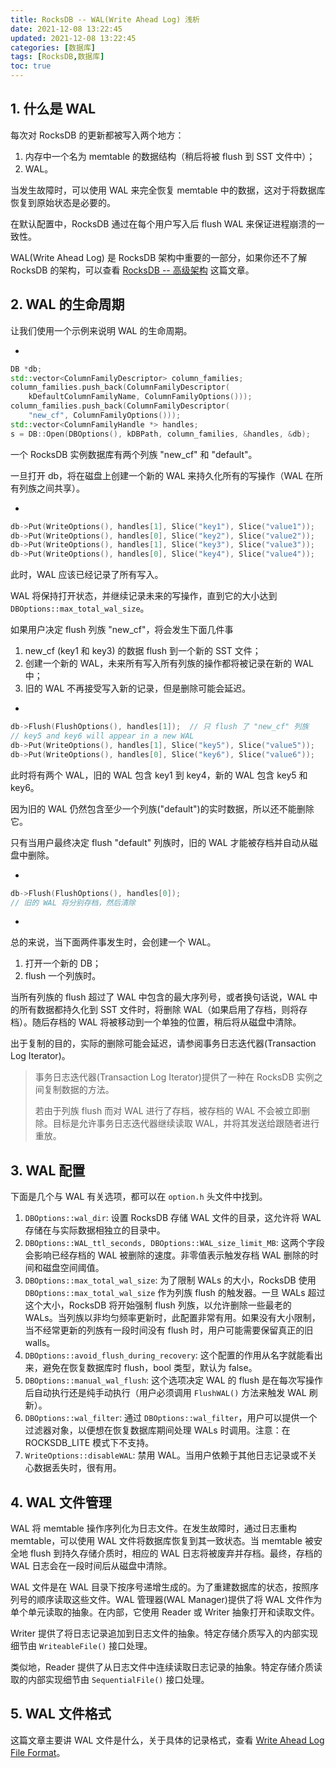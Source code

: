 ```yaml
---
title: RocksDB -- WAL(Write Ahead Log) 浅析
date: 2021-12-08 13:22:45
updated: 2021-12-08 13:22:45
categories: [数据库]
tags: [RocksDB,数据库]
toc: true
---
```




## 1. 什么是 WAL



每次对 RocksDB 的更新都被写入两个地方：

1. 内存中一个名为 memtable 的数据结构（稍后将被 flush 到 SST 文件中）；
2. WAL。



当发生故障时，可以使用 WAL 来完全恢复 memtable 中的数据，这对于将数据库恢复到原始状态是必要的。

在默认配置中，RocksDB 通过在每个用户写入后 flush WAL 来保证进程崩溃的一致性。

WAL(Write Ahead Log) 是 RocksDB 架构中重要的一部分，如果你还不了解 RocksDB 的架构，可以查看 [RocksDB -- 高级架构](https://gukaifeng.cn/posts/rocksdb-gao-ji-jia-gou/) 这篇文章。



## 2. WAL 的生命周期

让我们使用一个示例来说明 WAL 的生命周期。

-

```cpp
DB *db;
std::vector<ColumnFamilyDescriptor> column_families;
column_families.push_back(ColumnFamilyDescriptor(
    kDefaultColumnFamilyName, ColumnFamilyOptions()));
column_families.push_back(ColumnFamilyDescriptor(
    "new_cf", ColumnFamilyOptions()));
std::vector<ColumnFamilyHandle *> handles;
s = DB::Open(DBOptions(), kDBPath, column_families, &handles, &db);
```

一个 RocksDB 实例数据库有两个列族 "new_cf" 和 "default"。

一旦打开 db，将在磁盘上创建一个新的 WAL 来持久化所有的写操作（WAL 在所有列族之间共享）。

-

```cpp
db->Put(WriteOptions(), handles[1], Slice("key1"), Slice("value1"));
db->Put(WriteOptions(), handles[0], Slice("key2"), Slice("value2"));
db->Put(WriteOptions(), handles[1], Slice("key3"), Slice("value3"));
db->Put(WriteOptions(), handles[0], Slice("key4"), Slice("value4"));
```

此时，WAL 应该已经记录了所有写入。

WAL 将保持打开状态，并继续记录未来的写操作，直到它的大小达到 `DBOptions::max_total_wal_size`。

如果用户决定 flush 列族 "new_cf"，将会发生下面几件事

1. new_cf (key1 和 key3) 的数据 flush 到一个新的 SST 文件；
2. 创建一个新的 WAL，未来所有写入所有列族的操作都将被记录在新的 WAL 中；
3. 旧的 WAL 不再接受写入新的记录，但是删除可能会延迟。



-

```cpp
db->Flush(FlushOptions(), handles[1]);  // 只 flush 了 "new_cf" 列族
// key5 and key6 will appear in a new WAL
db->Put(WriteOptions(), handles[1], Slice("key5"), Slice("value5"));
db->Put(WriteOptions(), handles[0], Slice("key6"), Slice("value6"));
```



此时将有两个 WAL，旧的 WAL 包含 key1 到 key4，新的 WAL 包含 key5 和 key6。

因为旧的 WAL 仍然包含至少一个列族("default")的实时数据，所以还不能删除它。

只有当用户最终决定 flush "default" 列族时，旧的 WAL 才能被存档并自动从磁盘中删除。

-

```cpp
db->Flush(FlushOptions(), handles[0]);
// 旧的 WAL 将分别存档，然后清除
```

-

总的来说，当下面两件事发生时，会创建一个 WAL。

1. 打开一个新的 DB；
2. flush 一个列族时。



当所有列族的 flush 超过了 WAL 中包含的最大序列号，或者换句话说，WAL 中的所有数据都持久化到 SST 文件时，将删除 WAL（如果启用了存档，则将存档）。随后存档的 WAL 将被移动到一个单独的位置，稍后将从磁盘中清除。

出于复制的目的，实际的删除可能会延迟，请参阅事务日志迭代器(Transaction Log Iterator)。

> 事务日志迭代器(Transaction Log Iterator)提供了一种在 RocksDB 实例之间复制数据的方法。
>
> 若由于列族 flush 而对 WAL 进行了存档，被存档的 WAL 不会被立即删除。目标是允许事务日志迭代器继续读取 WAL，并将其发送给跟随者进行重放。

## 3. WAL 配置

下面是几个与 WAL 有关选项，都可以在 `option.h` 头文件中找到。

1. `DBOptions::wal_dir`: 设置 RocksDB 存储 WAL 文件的目录，这允许将 WAL 存储在与实际数据相独立的目录中。
2. `DBOptions::WAL_ttl_seconds, DBOptions::WAL_size_limit_MB`: 这两个字段会影响已经存档的 WAL 被删除的速度。非零值表示触发存档 WAL 删除的时间和磁盘空间阈值。
3. `DBOptions::max_total_wal_size`: 为了限制 WALs 的大小，RocksDB 使用 `DBOptions::max_total_wal_size` 作为列族 flush 的触发器。一旦 WALs 超过这个大小，RocksDB 将开始强制 flush 列族，以允许删除一些最老的 WALs。当列族以非均匀频率更新时，此配置非常有用。如果没有大小限制，当不经常更新的列族有一段时间没有 flush 时，用户可能需要保留真正的旧 walls。
4. `DBOptions::avoid_flush_during_recovery`: 这个配置的作用从名字就能看出来，避免在恢复数据库时 flush，bool 类型，默认为 false。
5. `DBOptions::manual_wal_flush`: 这个选项决定 WAL 的 flush 是在每次写操作后自动执行还是纯手动执行（用户必须调用 `FlushWAL()` 方法来触发 WAL 刷新）。
6. `DBOptions::wal_filter`: 通过 `DBOptions::wal_filter`，用户可以提供一个过滤器对象，以便想在恢复数据库期间处理 WALs 时调用。注意：在 ROCKSDB_LITE 模式下不支持。
7. `WriteOptions::disableWAL`: 禁用 WAL。当用户依赖于其他日志记录或不关心数据丢失时，很有用。



## 4. WAL 文件管理

WAL 将 memtable 操作序列化为日志文件。在发生故障时，通过日志重构 memtable，可以使用 WAL 文件将数据库恢复到其一致状态。当 memtable 被安全地 flush 到持久存储介质时，相应的 WAL 日志将被废弃并存档。最终，存档的 WAL 日志会在一段时间后从磁盘中清除。

WAL 文件是在 WAL 目录下按序号递增生成的。为了重建数据库的状态，按照序列号的顺序读取这些文件。WAL 管理器(WAL Manager)提供了将 WAL 文件作为单个单元读取的抽象。在内部，它使用 Reader 或 Writer 抽象打开和读取文件。

Writer 提供了将日志记录追加到日志文件的抽象。特定存储介质写入的内部实现细节由 `WriteableFile()` 接口处理。

类似地，Reader 提供了从日志文件中连续读取日志记录的抽象。特定存储介质读取的内部实现细节由 `SequentialFile()` 接口处理。



## 5. WAL 文件格式

这篇文章主要讲 WAL 文件是什么，关于具体的记录格式，查看 [Write Ahead Log File Format](https://github.com/facebook/rocksdb/wiki/Write-Ahead-Log-File-Format)。

